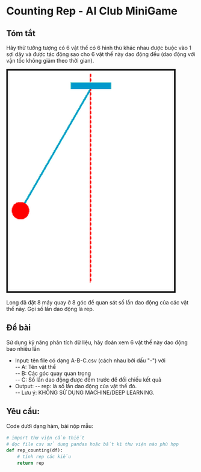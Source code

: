 # Counting Rep - AI Club MiniGame
## Tóm tắt
Hãy thử tưởng tượng có 6 vật thể có 6 hình thù khác nhau được buộc vào 1 sợi dây và được tác động sao cho 6 vật thể này dao động đều (dao động với vận tốc không giảm theo thời gian).

![Animation](animation.gif)

Long đã đặt 8 máy quay ở 8 góc để quan sát số lần dao động của các vật thể này. Gọi số lần dao động là rep.

## Đề bài
Sử dụng kỹ năng phân tích dữ liệu, hãy đoán xem 6 vật thể này dao động bao nhiêu lần
- Input: tên file có dạng A-B-C.csv (cách nhau bởi dấu "-") với \
-- A: Tên vật thể \
-- B: Các góc quay quan trọng \
-- C: Số lần dao động được đếm trước để đối chiếu kết quả
- Output:
-- rep: là số lần dao động của vật thể đó. \
-- Lưu ý: KHÔNG SỬ DỤNG MACHINE/DEEP LEARNING.

## Yêu cầu:
Code dưới dạng hàm, bài nộp mẫu:
```python
# import thư viện cần thiết
# đọc file csv sử dụng pandas hoặc bất kì thư viện nào phù hợp
def rep_counting(df):
    # tính rep các kiểu
    return rep
```